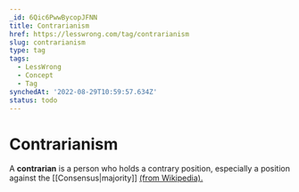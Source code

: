 ```yaml
---
_id: 6Qic6PwwBycopJFNN
title: Contrarianism
href: https://lesswrong.com/tag/contrarianism
slug: contrarianism
type: tag
tags:
  - LessWrong
  - Concept
  - Tag
synchedAt: '2022-08-29T10:59:57.634Z'
status: todo
---
```


# Contrarianism

A **contrarian** is a person who holds a contrary position, especially a position against the [[Consensus|majority]] [(from Wikipedia).](https://en.wikipedia.org/wiki/Contrarian)
